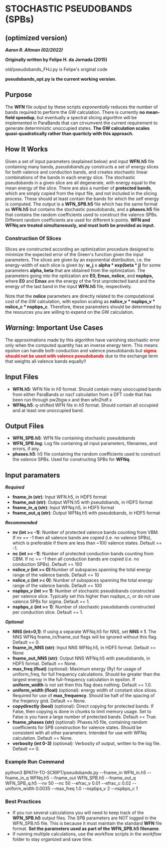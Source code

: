 # STOCHASTIC PSEUDOBANDS (SPBs) 
## (**optimized version**)

***Aaron R. Altman (02/2022)***

**Originally written by Felipe H. da Jornada (2015)**

old/pseudobands_FHJ.py is Felipe's original code

**pseudobands_opt.py is the current working version.** 

## **Purpose**

The **WFN** file output by these scripts *exponentially* reduces the number of bands required to perform the GW calculation. There is currently **no mean-field speedup**, but eventually a spectral slicing algorithm will be implemented in ParaBands that can cirvumvent the current requirement to generate deterministic unoccupied states. **The GW calculation scales quasi-quadratically rather than quarticly with this approach.**


## **How It Works**

Given a set of input parameters (explained below) and input **WFN.h5** file containing many bands, *pseudobands.py* constructs a set of energy slices for both valence and conduction bands, and creates stochastic linear combinations of the bands in each energy slice. The stochastic pseudobands in a given slice are all degenerate, with energy equal to the mean energy of the slice. There are also a number of **protected bands**, which are simply copied from the input file, and not included in the slicing process. These should at least contain the bands for which the self energy is computed. The output is a **WFN_SPB.h5** file which has the same format as **WFN.h5** but contains the stochastic pseudobands, and a **phases.h5** file that contains the random coefficients used to construct the valence SPBs. Different random coefficients are used for different k-points. **WFN and WFNq are treated simultaneously, and must both be provided as input.**

### **Construction Of Slices**
Slices are constructed according an optimization procedure designed to minimize the expected error of the Green's function given the input parameters. The slices are given by an exponential distribution, i.e. the energy-width of each slice is given by:
        **w_j = alpha * exp(beta * j)**
for some parameters **alpha, beta** that are obtained from the optimization. The parameters going into the optiization are **E0, Emax, nslice,** and **nspbps,** where **E0** and **Emax** are the energy of the first unprotected band and the energy of the last band in the input **WFN.h5** file, respectively.

Note that the **nslice** parameters are directly related to the computational cost of the GW calculation, with epsilon scaling as **nslice_v * nspbps_v * nslice_c * nspbps_c**. Therefore, these parameters should be determined by the resources you are willing to expend on the GW calculation.

## ***Warning*: Important Use Cases**
The approximations made by this algorithm have vanishing stochastic error only when the computed quantity has an inverse energy term. This means epsilon can handle both conduction and valence pseudobands but <span style="color:red">**sigma should not be used with valence pseudobands**</span> due to the exchange term that weights all valence bands equally!! 


## **Input Files**
- **WFN.h5**: WFN file in *h5* format. Should contain many unoccupied bands from either ParaBands or nscf calculation from a DFT code that has been run through pw2bgw.x and then wfn2hdf.x
- **WFNq.h5**: q-shifted WFN file in *h5* format. Should contain all occupied and at least one unoccupied band.

## **Output Files**
- **WFN_SPB.h5**: WFN file containing stochastic pseudobands
- **WFN_SPB.log**: Log file containing all input parameters, filenames, and errors, if any.
- **phases.h5**: h5 file containing the random coefficients used to construct the *valence* SPBs. Used for constructing SPBs for **WFNq**. 

## **Input paramaters**
***Required***
- **fname_in (str)**: Input WFN.h5, in HDF5 format
- **fname_out (str)**: Output WFN.h5 with pseudobands, in HDF5 format
- **fname_in_q (str)**: Input WFNq.h5, in HDF5 format
- **fname_out_q (str)**: Output WFNq.h5 with pseudobands, in HDF5 format

***Recommended***
- **nv (int >= -1)**: Number of protected valence bands counting from VBM. If nv == -1 then all valence bands are copied (i.e. no valence SPBs), which is preferable if there are less than ~100 valence states. Default == -1.
- **nc (int >= -1)**: Number of protected conduction bands counting from CBM. If nc == -1 then all conduction bands are copied (i.e. no conduction SPBs). Default == 100
- **nslice_v (int >= 0)**:Number of subspaces spanning the total energy range of the valence bands. Default == 10
- **nslice_c (int >= 0)**: Number of subspaces spanning the total energy range of the valence bands. Default == 100
- **nspbps_v (int >= 1)**: Number of stochastic pseudobands constructed per valence slice. Typically set this higher than nspbps_c, or do not use valence SPBs for sigma. Default == 1.
- **nspbps_c (int >= 1)**: Number of stochastic pseudobands constructed per conduction slice. Default == 1.

***Optional***
- **NNS (int=0,1)**: If using a separate WFNq.h5 for NNS, set **NNS = 1**. The NNS WFNq fname_in/fname_out flags will be ignored without this flag. Default == 0.
- **fname_in_NNS (str)**: Input NNS WFNq.h5, in HDF5 format. Default == None
- **fname_out_NNS (str)**: Output NNS WFNq.h5 with pseudobands, in HDF5 format. Default == None.
- **max_freq (float)** (optional): Maximum energy (Ry) for usage of uniform_freq, for full frequency calculations. Should be greater than the largest energy in the full-frequency calculation in epsilon. If **uniform_width** is not set then this flag does nothing. Default == 1.0.
- **uniform_width (float)** (optional): energy width of constant slice slices. Required for use of **max_frequency**. Should be half of the spacing of the freqency grid. Default == None.
- **copydirectly (bool)** (optional): Direct copying for protected bands. If False, then copying is done in chunks to limit memory usage. Set to False is you have a large number of protected bands. Default == True.
- **fname_phases (str)** (optional): Phases.h5 file, containing random coefficients for SPB construction for valence states. Should be consistent with all other parameters. Intended for use with WFNq calculation. Default == None.
- **verbosity (int 0-3)** (optional): Verbosity of output, written to the log file. Default == 0.


### **Example Run Command**
python3 $PATH-TO-SCRIPT/pseudobands.py --fname_in WFN_in.h5 --fname_in_q WFNq.h5 --fname_out WFN_SPB.h5 --fname_out_q WFN_SPB_q.h5 --nv 50 --nc 50 --efrac_v 0.01 --efrac_c 0.02 --uniform_width 0.0035 --max_freq 1.0 --nspbps_v 2 --nspbps_c 1

### **Best Practices**
- If you run several calculations you will need to keep track of the **WFN_SPB.h5** output files. The SPB parameters are NOT logged in the WFN_SPB.h5 file. This is because it must maintain the standard **WFN** file format. **Set the parameters used as part of the WFN_SPB.h5 filename**.
- If running multiple calculations, use the workflow scripts in the *workflow* folder to stay organized and save time.
